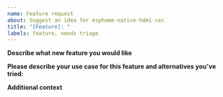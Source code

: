 ```yaml
---
name: Feature request
about: Suggest an idea for esphome-native-hdmi-cec
title: "[Feature]: "
labels: feature, needs triage
---
```


<!-- READ THIS FIRST:
 - Please be as descriptive as possible, especially use-cases that can otherwise not be solved boost the problem's priority.

 DO NOT DELETE ANY TEXT from this template! Otherwise the issue may be closed without a comment.
-->

**Describe what new feature you would like**
<!-- A description of what you want to happen. -->

**Please describe your use case for this feature and alternatives you've tried:**
<!-- A clear and concise description of what the problem is. -->

**Additional context**
<!-- Add any other context about the feature request here. -->


<!-- LEAVE THIS LINE AS-IS AND DON'T DELETE IT, OTHERWISE THE FEATURE REQUEST WILL BE CLOSED. -->
